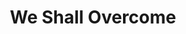---
index: 3
layout: default
title: We Shall Overcome
event: Albany Movement
artist: Guy Carawan, Pete Seeger, Joan Beez
genre: Folk
writer: Pete Seeger, Guy Carawan, Zilphia Horton, Frank Hamilton
producer: Harold Leventhal
album: We Shall Oovercome
label: Columbia 
country: USA
language: English 
duration: '5:58' 
released: 1963
video: https://www.youtube.com/embed/nM39QUiAsoM
award1: Grammy for Best Folk Recording by Pete Seeger, 1963
award2:
award3:
description: Pete Seeger first heard the song sung by Tobacco workers in the late 1940s.  Prior to the Albany movement, the song was commonly performed within the Southern white folk tradition. When the organisation was led by Bernice Johnson Reagon, black activists changed the structure and tempo of the song which turned it into a protest song sung at mass gatherings (Ward)
versions: 
coverart: media/images/cover-art/weshallovercome_coverart.jpg
source1: https://www.loc.gov/static/programs/national-recording-preservation-board/documents/WeShallOvercome.pdf 
source2: 'Seeger, Pete (1997). Where Have All The Flowers Gone – A Musical Autobiography. Bethlehem, PA: Sing Out'
---